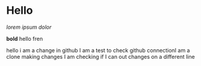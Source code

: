 # Hello

*lorem ipsum dolor*

**bold**
hello fren 

hello i am a change in github
I am a test to check github connectionI am a clone making changes
 I am checking if I can out changes on a different line
